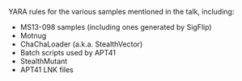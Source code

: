 YARA rules for the various samples mentioned in the talk, including:
* MS13-098 samples (including ones generated by SigFlip)
* Motnug
* ChaChaLoader (a.k.a. StealthVector)
* Batch scripts used by APT41
* StealthMutant
* APT41 LNK files

